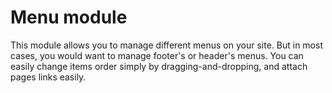 Menu module
===========

This module allows you to manage different menus on your site. 
But in most cases, you would want to manage footer's or header's menus.
You can easily change items order simply by dragging-and-dropping, and attach pages links easily.

